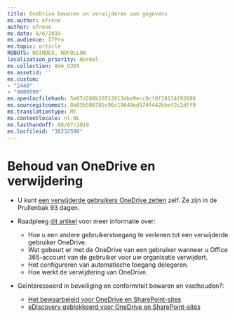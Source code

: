 ```yaml
---
title: OneDrive bewaren en verwijderen van gegevens
ms.author: efrene
author: efrene
ms.date: 8/6/2019
ms.audience: ITPro
ms.topic: article
ROBOTS: NOINDEX, NOFOLLOW
localization_priority: Normal
ms.collection: Adm_O365
ms.assetid: ''
ms.custom:
- "2440"
- "9000596"
ms.openlocfilehash: 5e67d280b26512613dbe9ecc0cf8f18134f92686
ms.sourcegitcommit: 8a83b508785c96c19648ed574f442bbef2c2dff9
ms.translationtype: MT
ms.contentlocale: nl-NL
ms.lasthandoff: 08/07/2019
ms.locfileid: "36232596"
---
```

# <a name="onedrive-retention-and-deletion"></a>Behoud van OneDrive en verwijdering

- U kunt [een verwijderde gebruikers OneDrive zetten](https://docs.microsoft.com/onedrive/restore-deleted-onedrive) zelf. Ze zijn in de Prullenbak 93 dagen. 

- Raadpleeg [dit artikel](https://docs.microsoft.com/onedrive/restore-deleted-onedrive) voor meer informatie over:
    - Hoe u een andere gebruikerstoegang te verlenen tot een verwijderde gebruiker OneDrive.
    - Wat gebeurt er met de OneDrive van een gebruiker wanneer u Office 365-account van de gebruiker voor uw organisatie verwijdert.
    - Het configureren van automatische toegang delegeren.
    - Hoe werkt de verwijdering van OneDrive.

- Geïnteresseerd in beveiliging en conformiteit bewaren en vasthouden?:
    - [Het bewaarbeleid voor OneDrive en SharePoint-sites](https://docs.microsoft.com/office365/securitycompliance/retention-policies?redirectSourcePath=%252farticle%252f5e377752-700d-4870-9b6d-12bfc12d2423#content-in-onedrive-accounts-and-sharepoint-sites)
    - [eDiscovery geblokkeerd voor OneDrive en SharePoint-sites](https://docs.microsoft.com/office365/securitycompliance/ediscovery-cases#step-4-place-content-locations-on-hold)



